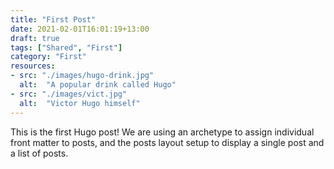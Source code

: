 ```yaml
---
title: "First Post"
date: 2021-02-01T16:01:19+13:00
draft: true
tags: ["Shared", "First"]
category: "First"
resources:
- src: "./images/hugo-drink.jpg"
  alt:  "A popular drink called Hugo"
- src: "./images/vict.jpg"
  alt:  "Victor Hugo himself"
---
```



This is the first Hugo post! We are using an archetype to assign individual front matter to posts, and the posts layout setup to display a single post and a list of posts.

